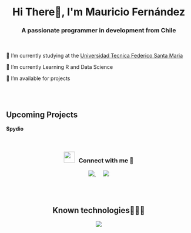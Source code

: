 <h1 align="center">Hi There👋, I'm Mauricio Fernández</h1>
<h3 align="center">A passionate programmer in development from Chile</h3>
<a target="_blank" align="center" style="position: relative; z-index: 1;">
  <img align="right" top="500" height="300" width="400" alt="jpg" src="https://i.imgur.com/nudyS9F.jpg" style="position: absolute; top: 0; right: 0; z-index: 1000;">
</a>
<br/><br/>
🔭 I’m currently studying at the <a href="https://usm.cl/" target="_blank">Universidad Tecnica Federico Santa Maria</a></p>
🌱 I’m currently Learning R and Data Science</p>
🤝 I’m available for projects</p>
<br/><br/>
<h2>Upcoming Projects</h2>
<p><strong>Spydio</strong></p>
<br/>
<h3 align="center"> 
  <img src="https://media.giphy.com/media/iY8CRBdQXODJSCERIr/giphy.gif" width="30" height="30" style="margin-right: 10px;">Connect with me 🤝 
</h3>
<p align="center">
  <a style="margin: 10px;" target="_blank" href="https://github.com/mauuroo">
    <img src="https://img.icons8.com/doodle/40/000000/github--v1.png">
  </a>
  <a style="margin: 10px;" target="_blank" href="https://www.instagram.com/fmaa.uro/">
    <img src="https://img.icons8.com/doodle/40/000000/instagram-new--v2.png">
  </a>
</p>
<br/><br/>
<h2 align="center">Known technologies👨🏻‍💻</h2>
<!--tech stack icons-->
<p align="center">
  <a href="https://skillicons.dev">
    <img src="https://skillicons.dev/icons?i=cpp,py,r,linux,latex,git,github,vscode&perline=12" />
  </a>
</p>
